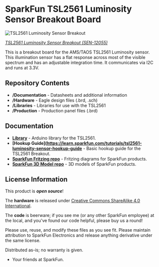 SparkFun TSL2561 Luminosity Sensor Breakout Board
============================================

![TSL2561 Luminosity Sensor Breakout](https://dlnmh9ip6v2uc.cloudfront.net//images/products/1/2/0/5/5/12055-01.jpg) 

[*TSL2561 Luminosity Sensor Breakout (SEN-12055)*](https://www.sparkfun.com/products/12055)

This is a breakout board for the AMS/TAOS TSL2561 Luminosity sensor.
This illumination sensor has a flat response across most of the visible spectrum and has an adjustable integration time. 
It communicates via I2C and runs at 3.3V. 

Repository Contents
-------------------
* **/Documentation** - Datasheets and additional information 
* **/Hardware** - Eagle design files (.brd, .sch)
* **/Libraries** - Libraries for use with the TSL2561
* **/Production** - Production panel files (.brd)

Documentation
--------------
* **[Library](https://github.com/sparkfun/SparkFun_TSL2561_Arduino_Library)** - Arduino library for the TSL2561.
* **[Hookup Guide](https://learn.sparkfun.com/tutorials/tsl2561-luminosity-sensor-hookup-guide** - Basic hookup guide for the TSL2561 Breakout.
* **[SparkFun Fritzing repo](https://github.com/sparkfun/Fritzing_Parts)** - Fritzing diagrams for SparkFun products.
* **[SparkFun 3D Model repo](https://github.com/sparkfun/3D_Models)** - 3D models of SparkFun products. 

License Information
-------------------
This product is _**open source**_! 

The **hardware** is released under [Creative Commons ShareAlike 4.0 International](https://creativecommons.org/licenses/by-sa/4.0/).

The **code** is beerware; if you see me (or any other SparkFun employee) at the local, and you've found our code helpful, please buy us a round!

Please use, reuse, and modify these files as you see fit. Please maintain attribution to SparkFun Electronics and release anything derivative under the same license.

Distributed as-is; no warranty is given.

- Your friends at SparkFun.